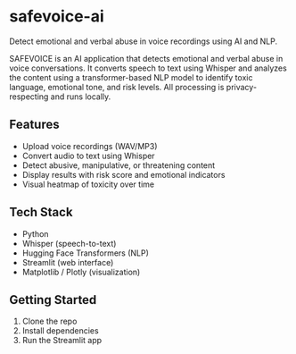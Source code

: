 # safevoice-ai
Detect emotional and verbal abuse in voice recordings using AI and NLP.

SAFEVOICE is an AI application that detects emotional and verbal abuse in voice conversations. It converts speech to text using Whisper and analyzes the content using a transformer-based NLP model to identify toxic language, emotional tone, and risk levels. All processing is privacy-respecting and runs locally.

## Features
- Upload voice recordings (WAV/MP3)
- Convert audio to text using Whisper
- Detect abusive, manipulative, or threatening content
- Display results with risk score and emotional indicators
- Visual heatmap of toxicity over time 

## Tech Stack
- Python
- Whisper (speech-to-text)
- Hugging Face Transformers (NLP)
- Streamlit (web interface)
- Matplotlib / Plotly (visualization)

##  Getting Started 
1. Clone the repo  
2. Install dependencies  
3. Run the Streamlit app  

